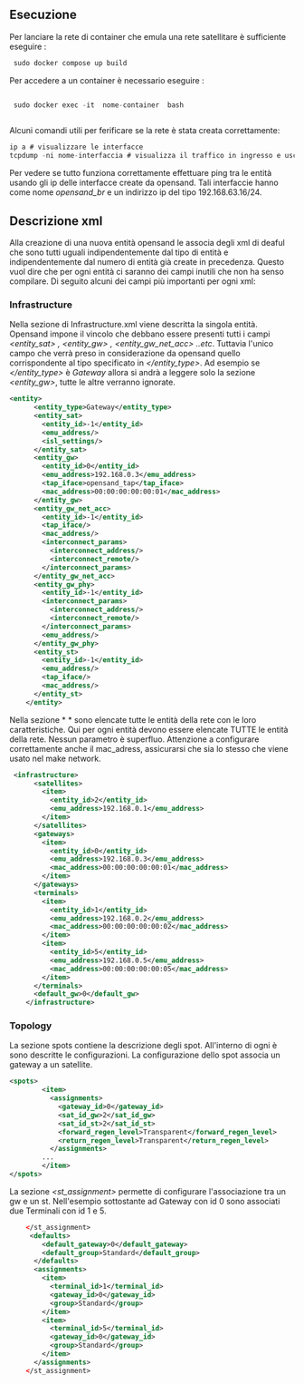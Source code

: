 ## Esecuzione 
Per lanciare la rete di container che emula una rete satellitare è sufficiente eseguire : 

```c 
 sudo docker compose up build  
```
Per accedere a un container è necessario eseguire :
```c 

 sudo docker exec -it  nome-container  bash
  
```
Alcuni comandi utili per ferificare se la rete è stata creata correttamente:
```c 
ip a # visualizzare le interfacce
tcpdump -ni nome-interfaccia # visualizza il traffico in ingresso e uscita da essa
```

Per vedere se tutto funziona correttamente effettuare ping tra le entità usando gli ip delle interfacce create da opensand. Tali interfaccie hanno come nome *opensand_br*
e un indirizzo ip del tipo 192.168.63.16/24.

## Descrizione xml
Alla creazione di una nuova entità opensand le associa degli xml di deaful che sono tutti uguali indipendentemente dal tipo di entità e 
indipendentemente dal numero di entità già create in precedenza. Questo vuol dire che per ogni entità ci saranno dei campi inutili che non ha senso compilare. 
Di seguito alcuni dei campi più importanti per ogni xml:

### Infrastructure
Nella sezione *<entity>* di Infrastructure.xml viene descritta la singola entità. Opensand impone il vincolo che debbano essere presenti tutti i campi *<entity_sat> ,  <entity_gw> , <entity_gw_net_acc> ..etc*.
Tuttavia l'unico campo che verrà preso in considerazione da opensand quello corrispondente al tipo specificato in *</entity_type>*. Ad esempio se *</entity_type>* è *Gateway* allora si andrà a leggere
solo la sezione *<entity_gw>*, tutte le altre verranno ignorate.


```xml
<entity>
      <entity_type>Gateway</entity_type>      
      <entity_sat>
        <entity_id>-1</entity_id>
        <emu_address/>
        <isl_settings/>
      </entity_sat>
      <entity_gw>
        <entity_id>0</entity_id>
        <emu_address>192.168.0.3</emu_address>
        <tap_iface>opensand_tap</tap_iface>
        <mac_address>00:00:00:00:00:01</mac_address>
      </entity_gw>
      <entity_gw_net_acc>
        <entity_id>-1</entity_id>
        <tap_iface/>
        <mac_address/>
        <interconnect_params>
          <interconnect_address/>
          <interconnect_remote/>
        </interconnect_params>
      </entity_gw_net_acc>
      <entity_gw_phy>
        <entity_id>-1</entity_id>
        <interconnect_params>
          <interconnect_address/>
          <interconnect_remote/>
        </interconnect_params>
        <emu_address/>
      </entity_gw_phy>      
      <entity_st>
        <entity_id>-1</entity_id>
        <emu_address/>
        <tap_iface/>
        <mac_address/>
      </entity_st>
    </entity>
```


Nella sezione * <infrastructure>* sono elencate tutte le entità della rete con le loro caratteristiche. Qui per ogni entità devono essere elencate TUTTE le entità della rete.
Nessun parametro è superfluo. Attenzione a configurare correttamente anche il mac_adress, assicurarsi che sia lo stesso che viene usato nel make network.

```xml
 <infrastructure>
      <satellites>
        <item>
          <entity_id>2</entity_id>
          <emu_address>192.168.0.1</emu_address>
        </item>
      </satellites>
      <gateways>
        <item>
          <entity_id>0</entity_id>
          <emu_address>192.168.0.3</emu_address>
          <mac_address>00:00:00:00:00:01</mac_address>
        </item>
      </gateways>
      <terminals>
        <item>
          <entity_id>1</entity_id>
          <emu_address>192.168.0.2</emu_address>
          <mac_address>00:00:00:00:00:02</mac_address>
        </item>
        <item>
          <entity_id>5</entity_id>
          <emu_address>192.168.0.5</emu_address>
          <mac_address>00:00:00:00:00:05</mac_address>
        </item>
      </terminals>
      <default_gw>0</default_gw>
    </infrastructure>
```

### Topology

La sezione spots contiene la descrizione degli spot. All'interno di ogni *<item>* è sono descritte le configurazioni. La configurazione dello spot associa un gateway a un satellite.

```xml
<spots>
        <item>
          <assignments>
            <gateway_id>0</gateway_id>
            <sat_id_gw>2</sat_id_gw>
            <sat_id_st>2</sat_id_st>
            <forward_regen_level>Transparent</forward_regen_level>
            <return_regen_level>Transparent</return_regen_level>
          </assignments>
        ...
        </item>
</spots>
```

La sezione *<st_assignment>* permette di configurare l'associazione tra un gw e un st. Nell'esempio sottostante ad Gateway con id 0 sono associati due Terminali con id 1 e 5.

```xml
    </st_assignment>
     <defaults>
        <default_gateway>0</default_gateway>
        <default_group>Standard</default_group>
      </defaults>
      <assignments>
        <item>
          <terminal_id>1</terminal_id>
          <gateway_id>0</gateway_id>
          <group>Standard</group>
        </item>
        <item>
          <terminal_id>5</terminal_id>
          <gateway_id>0</gateway_id>
          <group>Standard</group>
        </item>
      </assignments>
    </st_assignment>
```

